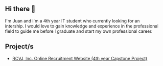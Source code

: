 ## Hi there 👋

I'm Juan and i'm a 4th year IT student who currently looking for an intership. I would love to gain knowledge and experience in the professional field to guide me before I graduate and start my own professional career.

## Project/s
- [RCVJ, Inc. Online Recruitment Website (4th year Capstone Project)](https://rcvj-recruit.site)
